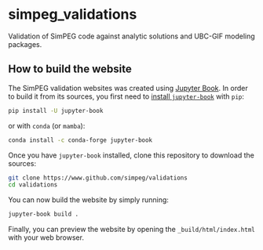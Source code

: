 # simpeg_validations

Validation of SimPEG code against analytic solutions and UBC-GIF modeling packages.

## How to build the website

The SimPEG validation websites was created using [Jupyter Book][jupyterbook].
In order to build it from its sources, you first need to [install
`jupyter-book`][install-jupyterbook] with `pip`:

```bash
pip install -U jupyter-book
```

or with `conda` (or `mamba`):

```bash
conda install -c conda-forge jupyter-book
```

Once you have `jupyter-book` installed, clone this repository to download the
sources:

```bash
git clone https://www.github.com/simpeg/validations
cd validations
```

You can now build the website by simply running:

```bash
jupyter-book build .
```

Finally, you can preview the website by opening the `_build/html/index.html`
with your web browser.

[jupyterbook]: https://jupyterbook.org
[install-jupyterbook]: https://jupyterbook.org/en/stable/start/overview.html#install-jupyter-book
